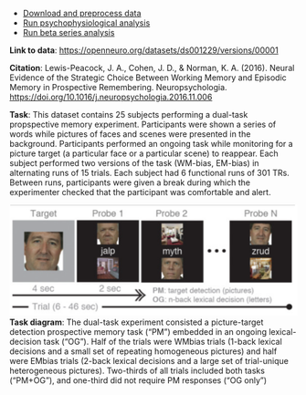   * [Download and preprocess data](https://github.com/tientong98/utdallas_demo/blob/main/code/01_get_data_and_preprocess.ipynb)
  * [Run psychophysiological analysis](https://github.com/tientong98/utdallas_demo/blob/main/code/02_PPI.ipynb)
  * [Run beta series analysis](https://github.com/tientong98/utdallas_demo/blob/main/code/03_beta_series.ipynb)

**Link to data**: https://openneuro.org/datasets/ds001229/versions/00001

**Citation**: Lewis-Peacock, J. A., Cohen, J. D., & Norman, K. A. (2016). Neural Evidence of the Strategic Choice Between Working Memory and Episodic Memory in Prospective Remembering. Neuropsychologia. https://doi.org/10.1016/j.neuropsychologia.2016.11.006

**Task**: This dataset contains 25 subjects performing a dual-task propspective memory experiment. Participants were shown a series of words while pictures of faces and scenes were presented in the background. Participants performed an ongoing task while monitoring for a picture target (a particular face or a particular scene) to reappear. Each subject performed two versions of the task (WM-bias, EM-bias) in alternating runs of 15 trials. Each subject had 6 functional runs of 301 TRs. Between runs, participants were given a break during which the experimenter checked that the participant was comfortable and alert.


![task](code/task.png)
**Task diagram**: The dual-task experiment consisted a picture-target detection prospective memory task (“PM”) embedded in an ongoing lexical-decision task (“OG”). Half of the trials were WMbias trials (1-back lexical decisions and a small set of repeating homogeneous pictures) and half were EMbias trials (2-back lexical decisions and a large set of trial-unique heterogeneous pictures). Two-thirds of all trials included both tasks (“PM+OG”), and one-third did not require PM responses (“OG only”)
